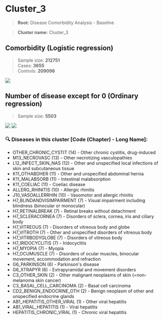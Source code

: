 # Cluster_3
    
> **Root:** Disease Comorbidity Analysis - Baseline

> **Cluster name:** Cluster_3  

## Comorbidity (Logistic regression)
> Sample size: **212751**  
> Cases: **3655**  
> Controls: **209096**
<img src="/Cluster/Figures/Baseline/LG/Cluster_3.png" />
<CsvTable src="/Cluster/Data/Baseline/LG/LG_Cluster_3.csv" label="🔍 View full results" />

## Number of disease except for 0 (Ordinary regression)
> Sample size: **5503**
<img src="/Cluster/Figures/Baseline/Histogram/Cluster_3_ba.png" />
<CsvTable src="/Cluster/Data/Baseline/Histogram/Cluster_3_ba.csv" label="🔍 View full results" />
        
<img src="/Cluster/Figures/Baseline/ORD/Cluster_3.png" />
<CsvTable src="/Cluster/Data/Baseline/ORD/ORD_Cluster_3.csv" label="🔍 View full results" />

### 🔍 Diseases in this cluster [Code (Chapter) - Long Name]:
- OTHER_CHRONIC_CYSTIT (14) - Other chronic cystitis, drug-induced
- M13_NECROVASC (13) - Other necrotizing vasculopathies
- L12_INFECT_SKIN_NAS (12) - Other and unspecified local infections of skin and subcutaneous tissue
- K11_OTHABDHER (11) - Other and unspecified abdominal hernia
- K11_MALABSORB (11) - Intestinal malabsorption
- K11_COELIAC (11) - Coeliac disease
- ALLERG_RHINITIS (10) - Allergic rhinitis
- J10_VASOALLERRHIN (10) - Vasomotor and allergic rhinitis
- H7_BLINDANDVISIMPAIRMENT (7) - Visual impairment including blindness (binocular or monocular)
- H7_RETINALBREAK (7) - Retinal breaks without detachment
- H7_SCLERACORNEA (7) - Disorders of sclera, cornea, iris and ciliary body
- H7_VITREOUS (7) - Disorders of vitreous body and globe
- H7_VITROTH (7) - Other and unspecified disorders of vitreous body
- H7_VITRBODYGLOBE (7) - Disorders of vitreous body
- H7_IRIDOCYCLITIS (7) - Iridocyclitis
- H7_MYOPIA (7) - Myopia
- H7_OCUMUSCLE (7) - Disorders of ocular muscles, binocular movement, accommodation and refraction
- G6_PARKINSON (6) - Parkinson's disease
- G6_XTRAPYR (6) - Extrapyramidal and movement disorders
- C3_OTHER_SKIN (2) - Other malignant neoplasms of skin (=non-melanoma skin cancer)
- C3_BASAL_CELL_CARCINOMA (2) - Basal cell carcinoma
- CD2_BENIGN_ENDOCRINE_OTH (2) - Benign neoplasm of other and unspecified endocrine glands
- AB1_HEPATITIS_OTHER_VIRAL (1) - Other viral hepatitis
- AB1_VIRAL_HEPATITIS (1) - Viral hepatitis
- HEPATITIS_CHRONIC_VIRAL (1) - Chronic viral hepatitis
